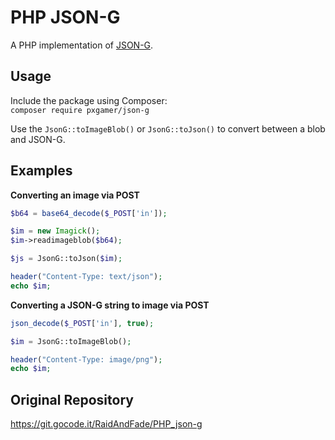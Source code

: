 # PHP JSON-G

A PHP implementation of [JSON-G](https://github.com/Roadcrosser/JSON-G).

## Usage

Include the package using Composer:  
`composer require pxgamer/json-g`

Use the `JsonG::toImageBlob()` or `JsonG::toJson()` to convert between a blob and JSON-G.

## Examples

**Converting an image via POST**
```php
$b64 = base64_decode($_POST['in']);

$im = new Imagick();
$im->readimageblob($b64);

$js = JsonG::toJson($im);

header("Content-Type: text/json");
echo $im;
```

**Converting a JSON-G string to image via POST**
```php
json_decode($_POST['in'], true);

$im = JsonG::toImageBlob();

header("Content-Type: image/png");
echo $im;
```

## Original Repository

https://git.gocode.it/RaidAndFade/PHP_json-g
